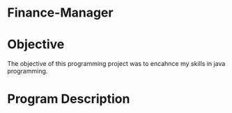 # Finance-Manager

# Objective

The objective of this programming project was to encahnce my skills in java programming.

# Program Description


